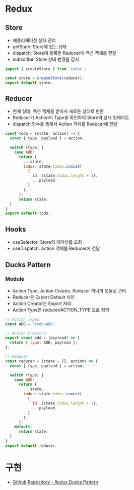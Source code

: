 # Redux

## Store
- 애플리케이션 상태 관리
- getState: Store에 있는 상태
- dispatch: Store에 등록한 Reducer에 액션 객체를 전달
- subscribe: Store 상태 변경을 감지
```javascript
import { createStore } from 'redux';

const store = createStore(reducer);
export default store;
```

## Reducer
- 현재 상태, 액션 객체를 받아서 새로운 상태로 반환
- Reducer가 Action의 Type을 확인하여 Store의 상태 업데이트
- dispatch 함수를 통해서 Action 객체를 Reducer에 전달
```javascript
const todo = (state, action) => {
  const { type, payload } = action;

  switch (type) {
    case ADD:
      return {
        ...state,
        todos: state.todos.concat(
          {
            id: (state.todos.length + 1),
            ...payload,
          }
        ),
      };
      return state;
  }
}
export default todo;
```

## Hooks
- useSelector: Store의 데이터를 조회
- useDispatch: Action 객체를 Reducer에 전달

## Ducks Pattern

### Module
- Action Type, Action Creator, Reducer 하나의 모듈로 관리
- Reducer은 Export Default 처리
- Action Creator는 Export 처리
- Action Type은 reducer/ACTION_TYPE 으로 정의
```javascript
// Action Types
const ADD = 'todo/ADD';

// Action Creators
export const add = (payload) => {
  return { type: ADD, payload };
};

// Reducer
const reducer = (state = {}, action) => {
  const { type, payload } = action;

  switch (type) {
    case ADD:
      return {
        ...state,
        todos: state.todos.concat(
          {
            id: (state.todos.length + 1),
            ...payload,
          }
        ),
      };
    default:
      return state;
  }
}
export default reducer;
```

# 구현
- [Github Repository - Redux Ducks Pattern](https://github.com/kuy00/react-flux-pattern/tree/redux)